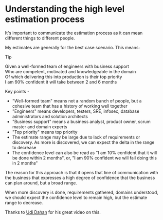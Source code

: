 # Understanding the high level estimation process

It's important to communicate the estimation process as it can mean different things to different people.

My estimates are generally for the best case scenario. This means:

> [!TIP]
> Given a well-formed team of engineers with business support  
> Who are competent, motivated and knowledgeable in the domain  
> Of which delivering this into production is their top priority  
> I am 90% confident it will take between 2 and 6 months  


Key points -
- "Well-formed team" means not a random bunch of people, but a cohesive team that has a history of working well together
- "Engineers" means developers, testers, SRE, infosec, database administrators and solution architects
- "Business support" means a business analyst, product owner, scrum master and domain experts
- "Top priority" means top priority
- The estimate range may be large due to lack of requirements or discovery. As more is discovered, we can expect the delta in the range to decrease
- The confidence level can also be read as "I am 10% confident that it will be done within 2 months", or, "I am 90% confident we will fail doing this in 2 months"
 
The reason for this approach is that it opens that line of communication with the business that expresses a high degree of confidence that the business can plan around, but a broad range.

When more discovery is done, requirements gathered, domains understood, we should expect the confidence level to remain high, but the estimate range to decrease.

Thanks to [Udi Dahan](https://particular.net/videos/own-the-future) for his great video on this.

